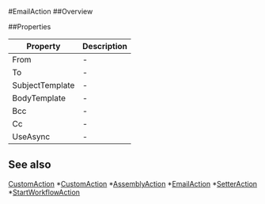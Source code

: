 #EmailAction
##Overview



##Properties
<table class="table table-condensed table-bordered">
    <thead>
<tr>
<th>Property</th>
<th>Description</th>
</tr>
</thead>
<tbody>
<tr><td>From</td><td> - </td></tr>
<tr><td>To</td><td> - </td></tr>
<tr><td>SubjectTemplate</td><td> - </td></tr>
<tr><td>BodyTemplate</td><td> - </td></tr>
<tr><td>Bcc</td><td> - </td></tr>
<tr><td>Cc</td><td> - </td></tr>
<tr><td>UseAsync</td><td> - </td></tr>
</tbody></table>



## See also

[CustomAction](CustomAction.html)
*[CustomAction](CustomAction.html)
*[AssemblyAction](AssemblyAction.html)
*[EmailAction](EmailAction.html)
*[SetterAction](SetterAction.html)
*[StartWorkflowAction](StartWorkflowAction.html)
